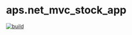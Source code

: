 # aps.net_mvc_stock_app
[![build](https://github.com/RadekOlenski/aps.net_mvc_stock_app/actions/workflows/build.yml/badge.svg?branch=main)](https://github.com/RadekOlenski/aps.net_mvc_stock_app/actions/workflows/build.yml)
